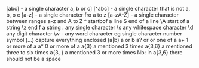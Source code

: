 [abc] - a single character a, b or c]
[^abc] - a single character that is not a, b, o c
[a-z] - a single character fro  a to z
[a-zA-Z] -  a single character between ranges a-z and A to Z
^ startbof a line
$ end of a line
\A start of a string
\z end f a string
. any single character
\s any whitespace character
\d any digit character
\w - any word character eg single character number symbol
(...) capture everything enclosed
(a|b) a or b
a? or or one of a
a+ 1 or more of a
a* 0 or more of a
a{3} a mentioned 3 times
a{3,6} a mentioned three to six times
a{3, } a mentioned 3 or more times
Nb: in a{3,6} there should not be a space
